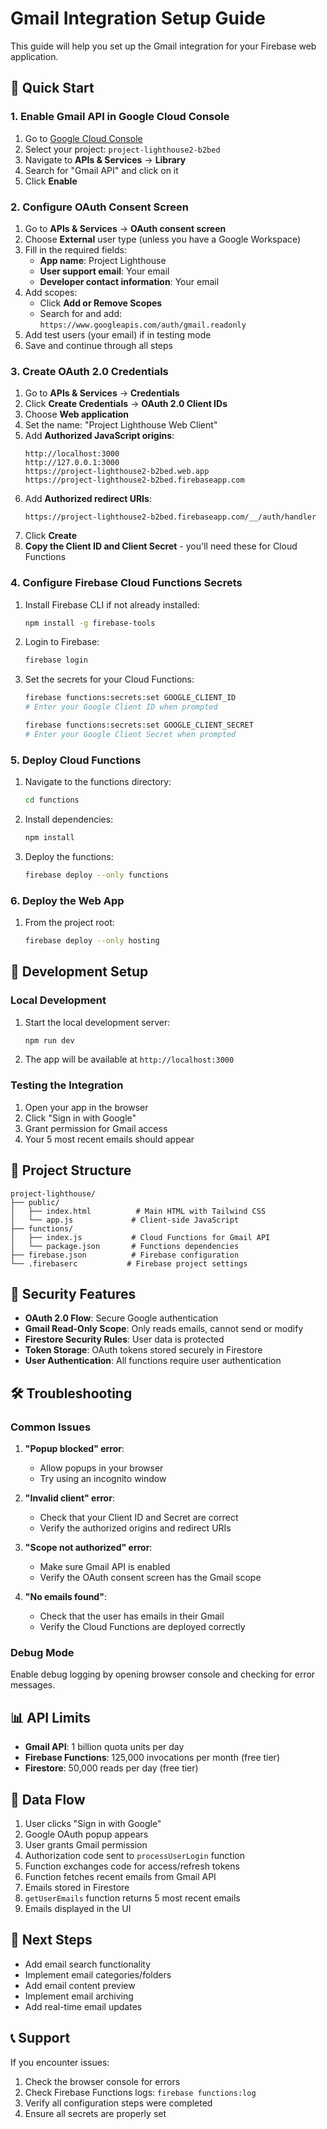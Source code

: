 # Gmail Integration Setup Guide

This guide will help you set up the Gmail integration for your Firebase web application.

## 🚀 Quick Start

### 1. Enable Gmail API in Google Cloud Console

1. Go to [Google Cloud Console](https://console.cloud.google.com/)
2. Select your project: `project-lighthouse2-b2bed`
3. Navigate to **APIs & Services** → **Library**
4. Search for "Gmail API" and click on it
5. Click **Enable**

### 2. Configure OAuth Consent Screen

1. Go to **APIs & Services** → **OAuth consent screen**
2. Choose **External** user type (unless you have a Google Workspace)
3. Fill in the required fields:
   - **App name**: Project Lighthouse
   - **User support email**: Your email
   - **Developer contact information**: Your email
4. Add scopes:
   - Click **Add or Remove Scopes**
   - Search for and add: `https://www.googleapis.com/auth/gmail.readonly`
5. Add test users (your email) if in testing mode
6. Save and continue through all steps

### 3. Create OAuth 2.0 Credentials

1. Go to **APIs & Services** → **Credentials**
2. Click **Create Credentials** → **OAuth 2.0 Client IDs**
3. Choose **Web application**
4. Set the name: "Project Lighthouse Web Client"
5. Add **Authorized JavaScript origins**:
   ```
   http://localhost:3000
   http://127.0.0.1:3000
   https://project-lighthouse2-b2bed.web.app
   https://project-lighthouse2-b2bed.firebaseapp.com
   ```
6. Add **Authorized redirect URIs**:
   ```
   https://project-lighthouse2-b2bed.firebaseapp.com/__/auth/handler
   ```
7. Click **Create**
8. **Copy the Client ID and Client Secret** - you'll need these for Cloud Functions

### 4. Configure Firebase Cloud Functions Secrets

1. Install Firebase CLI if not already installed:
   ```bash
   npm install -g firebase-tools
   ```

2. Login to Firebase:
   ```bash
   firebase login
   ```

3. Set the secrets for your Cloud Functions:
   ```bash
   firebase functions:secrets:set GOOGLE_CLIENT_ID
   # Enter your Google Client ID when prompted
   
   firebase functions:secrets:set GOOGLE_CLIENT_SECRET
   # Enter your Google Client Secret when prompted
   ```

### 5. Deploy Cloud Functions

1. Navigate to the functions directory:
   ```bash
   cd functions
   ```

2. Install dependencies:
   ```bash
   npm install
   ```

3. Deploy the functions:
   ```bash
   firebase deploy --only functions
   ```

### 6. Deploy the Web App

1. From the project root:
   ```bash
   firebase deploy --only hosting
   ```

## 🔧 Development Setup

### Local Development

1. Start the local development server:
   ```bash
   npm run dev
   ```

2. The app will be available at `http://localhost:3000`

### Testing the Integration

1. Open your app in the browser
2. Click "Sign in with Google"
3. Grant permission for Gmail access
4. Your 5 most recent emails should appear

## 📁 Project Structure

```
project-lighthouse/
├── public/
│   ├── index.html          # Main HTML with Tailwind CSS
│   └── app.js             # Client-side JavaScript
├── functions/
│   ├── index.js           # Cloud Functions for Gmail API
│   └── package.json       # Functions dependencies
├── firebase.json          # Firebase configuration
└── .firebaserc           # Firebase project settings
```

## 🔐 Security Features

- **OAuth 2.0 Flow**: Secure Google authentication
- **Gmail Read-Only Scope**: Only reads emails, cannot send or modify
- **Firestore Security Rules**: User data is protected
- **Token Storage**: OAuth tokens stored securely in Firestore
- **User Authentication**: All functions require user authentication

## 🛠️ Troubleshooting

### Common Issues

1. **"Popup blocked" error**:
   - Allow popups in your browser
   - Try using an incognito window

2. **"Invalid client" error**:
   - Check that your Client ID and Secret are correct
   - Verify the authorized origins and redirect URIs

3. **"Scope not authorized" error**:
   - Make sure Gmail API is enabled
   - Verify the OAuth consent screen has the Gmail scope

4. **"No emails found"**:
   - Check that the user has emails in their Gmail
   - Verify the Cloud Functions are deployed correctly

### Debug Mode

Enable debug logging by opening browser console and checking for error messages.

## 📊 API Limits

- **Gmail API**: 1 billion quota units per day
- **Firebase Functions**: 125,000 invocations per month (free tier)
- **Firestore**: 50,000 reads per day (free tier)

## 🔄 Data Flow

1. User clicks "Sign in with Google"
2. Google OAuth popup appears
3. User grants Gmail permission
4. Authorization code sent to `processUserLogin` function
5. Function exchanges code for access/refresh tokens
6. Function fetches recent emails from Gmail API
7. Emails stored in Firestore
8. `getUserEmails` function returns 5 most recent emails
9. Emails displayed in the UI

## 🚀 Next Steps

- Add email search functionality
- Implement email categories/folders
- Add email content preview
- Implement email archiving
- Add real-time email updates

## 📞 Support

If you encounter issues:
1. Check the browser console for errors
2. Check Firebase Functions logs: `firebase functions:log`
3. Verify all configuration steps were completed
4. Ensure all secrets are properly set
